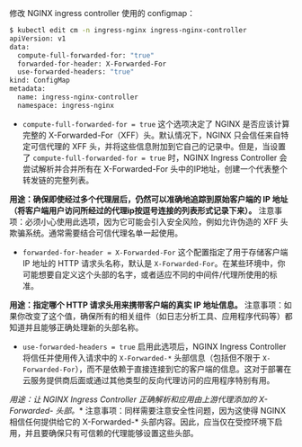 修改 NGINX ingress controller 使用的 configmap：
```sh
$ kubectl edit cm -n ingress-nginx ingress-nginx-controller
apiVersion: v1
data:
  compute-full-forwarded-for: "true"
  forwarded-for-header: X-Forwarded-For
  use-forwarded-headers: "true"
kind: ConfigMap
metadata:
  name: ingress-nginx-controller
  namespace: ingress-nginx
```
- `compute-full-forwarded-for = true`
这个选项决定了 NGINX 是否应该计算完整的 X-Forwarded-For（XFF）头。默认情况下，NGINX 只会信任来自特定可信代理的 XFF 头，并将这些信息附加到它自己的记录中。但是，当设置了 `compute-full-forwarded-for = true` 时，NGINX Ingress Controller 会尝试解析并合并所有在 X-Forwarded-For 头中的IP地址，创建一个代表整个转发链的完整列表。

**用途：确保即使经过多个代理层后，仍然可以准确地追踪到原始客户端的 IP 地址（将客户端用户访问所经过的代理ip按逗号连接的列表形式记录下来）。**
注意事项：必须小心使用此选项，因为它可能会引入安全风险，例如允许伪造的 XFF 头欺骗系统。通常需要结合可信代理名单一起使用。

-  `forwarded-for-header = X-Forwarded-For`
这个配置指定了用于存储客户端 IP 地址的 HTTP 请求头名称，默认是 `X-Forwarded-For`。在某些环境中，你可能想要自定义这个头部的名字，或者适应不同的中间件/代理所使用的标准。

**用途：指定哪个 HTTP 请求头用来携带客户端的真实 IP 地址信息。**
注意事项：如果你改变了这个值，确保所有的相关组件（如日志分析工具、应用程序代码等）都知道并且能够正确处理新的头部名称。

- `use-forwarded-headers = true`
启用此选项后，NGINX Ingress Controller 将信任并使用传入请求中的 `X-Forwarded-*` 头部信息（包括但不限于 `X-Forwarded-For`），而不是依赖于直接连接到它的客户端的信息。这对于部署在云服务提供商后面或通过其他类型的反向代理访问的应用程序特别有用。

**用途：让 NGINX Ingress Controller 正确解析和应用由上游代理添加的 X-Forwarded-* 头部。**
注意事项：同样需要注意安全性问题，因为这使得 NGINX 相信任何提供给它的 X-Forwarded-* 头部内容。因此，应当仅在受控环境下启用，并且要确保只有可信赖的代理能够设置这些头部。
